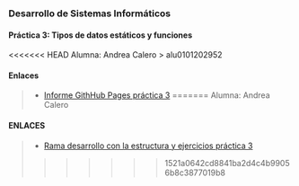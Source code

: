 ### Desarrollo de Sistemas Informáticos
#### Práctica 3: Tipos de datos estáticos y funciones 

<<<<<<< HEAD
Alumna: Andrea Calero > alu0101202952

#### Enlaces
> - [Informe GithHub Pages práctica 3]()
=======
Alumna: Andrea Calero 

#### ENLACES

> - [Rama desarrollo con la estructura y ejercicios práctica 3](https://github.com/ULL-ESIT-INF-DSI-2021/ull-esit-inf-dsi-20-21-prct03-static-types-functions-alu0101202952/tree/desarrollo/p3_Ejercicios_datos_funciones)
>>>>>>> 1521a0642cd8841ba2d4c4b99056b8c3877019b8
